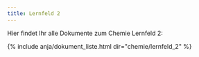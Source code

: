 ```yaml
---
title: Lernfeld 2
---
```

Hier findet Ihr alle Dokumente zum Chemie Lernfeld 2:

{% include anja/dokument_liste.html dir="chemie/lernfeld_2" %}